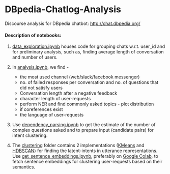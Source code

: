 # DBpedia-Chatlog-Analysis
Discourse analysis for DBpedia chatbot: http://chat.dbpedia.org/

#### Description of notebooks:

  1. [data_exploration.ipynb](https://github.com/dice-group/DBpedia-Chatlog-Analysis/blob/master/data_exploration.ipynb) houses code for grouping chats w.r.t. user_id and for preliminary analysis, such as, finding average length of conversation and number of users.  

  2. In [analysis.ipynb](https://github.com/dice-group/DBpedia-Chatlog-Analysis/blob/master/analysis.ipynb), we find -
      * the most used channel (web/slack/facebook messenger)
      * no. of failed responses per conversation and no. of questions that did not satisfy users 
      * Conversation length after a negative feedback
      * character length of user-requests
      * perform NER and find commonly asked topics - plot distribution
      * if coreferences exist
      * the language of user-requests
   
   3.  Use [dependency_parsing.ipynb](https://github.com/dice-group/DBpedia-Chatlog-Analysis/blob/master/dependency_parsing.ipynb) to get the estimate of the number of complex questions asked and to prepare input (candidate pairs) for intent clustering. 
   
   4. The [clustering](https://github.com/dice-group/DBpedia-Chatlog-Analysis/tree/master/clustering) folder contains 2 implementations ([KMeans](https://github.com/dice-group/DBpedia-Chatlog-Analysis/blob/master/clustering/K-means.ipynb) and [HDBSCAN](https://github.com/dice-group/DBpedia-Chatlog-Analysis/blob/master/clustering/HDBSCAN.ipynb)) for finding the latent-intents in utterance representations. Use [get_sentence_embeddings.ipynb](https://github.com/dice-group/DBpedia-Chatlog-Analysis/blob/master/clustering/get_sentence_embeddings.ipynb), preferably on [Google Colab](https://colab.research.google.com/notebooks/welcome.ipynb#recent=true), to fetch sentence embeddings for clustering user-requests based on their semantics. 
